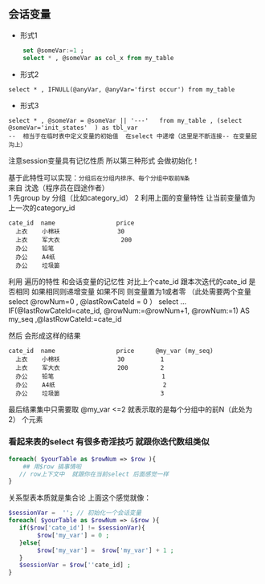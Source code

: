## 会话变量
- 形式1
~~~sql
    set @someVar:=1 ;
    select * , @someVar as col_x from my_table
~~~
- 形式2
>
    select * , IFNULL(@anyVar, @anyVar='first occur') from my_table
    
- 形式3
>
    select * , @someVar = @someVar || '---'   from my_table , (select @someVar='init_states'  ) as tbl_var
    --  相当于在临时表中定义变量的初始值  在select 中递增（这里是不断连接-- 在变量屁沟上）
    
注意session变量具有记忆性质 所以第三种形式 会做初始化！
    
基于此特性可以实现：``分组后在分组内排序、每个分组中取前N条``    
来自 沈逸（程序员在囧途作者）    
1 先group by 分组（比如category_id）
2 利用上面的变量特性  让当前变量值为上一次的category_id 
>
    cate_id  name                 price
      上衣    小棉袄                30
      上衣    军大衣                 200
      办公    铅笔
      办公    A4纸
      办公    垃圾篓
      
利用 遍历的特性 和会话变量的记忆性 对比上个cate_id 跟本次迭代的cate_id 是否相同 如果相同则递增变量
如果不同 则变量置为1或者零 （此处需要两个变量  select @rowNum=0 , @lastRowCateId = 0 ）
select ... IF(@lastRowCateId=cate_id, @rowNum:=@rowNum+1, @rowNum:=1) AS my_seq ,@lastRowCateId:=cate_id 
      
然后 会形成这样的结果

>
    cate_id  name                 price      @my_var (my_seq)
      上衣    小棉袄                30          1
      上衣    军大衣                200         2
      办公    铅笔                              1
      办公    A4纸                              2
      办公    垃圾篓                            3
            
最后结果集中只需要取  @my_var <=2  就表示取的是每个分组中的前N（此处为2） 个元素            
      

### 看起来表的select 有很多奇淫技巧 就跟你迭代数组类似
~~~php
foreach( $yourTable as $rowNum => $row ){
    ## 用$row 搞事情啦  
   // row上下文中  就跟你在当前select 后面感觉一样
}
~~~      

关系型表本质就是集合论 上面这个感觉就像：

~~~php
$sessionVar =  ''; // 初始化一个会话变量
foreach( $yourTable as $rowNum => &$row ){
   if($row['cate_id'] != $sessionVar){
        $row['my_var'] = 0 ;
   }else{
        $row['my_var'] =  $row['my_var'] + 1 ;
   }
   $sessionVar = $row[''cate_id] ;
}
~~~